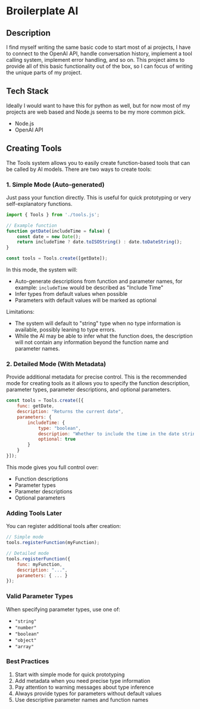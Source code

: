 # Broilerplate AI

## Description

I find myself writing the same basic code to start most of ai projects, I have to connect to the OpenAI API, handle conversation history, implement a tool calling system, implement error handling, and so on.  This project aims to provide all of this basic functionality out of the box, so I can focus of writing the unique parts of my project.

## Tech Stack
Ideally I would want to have this for python as well, but for now most of my projects are web based and Node.js seems to be my more common pick.

- Node.js
- OpenAI API

## Creating Tools

The Tools system allows you to easily create function-based tools that can be called by AI models. There are two ways to create tools:

### 1. Simple Mode (Auto-generated)

Just pass your function directly.  This is useful for quick prototyping or very self-explanatory functions.

```javascript
import { Tools } from './tools.js';

// Example function
function getDate(includeTime = false) {
    const date = new Date();
    return includeTime ? date.toISOString() : date.toDateString();
}

const tools = Tools.create([getDate]);
```

In this mode, the system will:
- Auto-generate descriptions from function and parameter names, for example: `includeTime` would be described as "Include Time"
- Infer types from default values when possible
- Parameters with default values will be marked as optional

Limitations:
- The system will default to "string" type when no type information is available, possibly leaning to type errors.
- While the AI may be able to infer what the function does, the description will not contain any information beyond the function name and parameter names.

### 2. Detailed Mode (With Metadata)

Provide additional metadata for precise control.  This is the recommended mode for creating tools as it allows you to specify the function description, parameter types, parameter descriptions, and optional parameters.

```javascript
const tools = Tools.create([{
    func: getDate,
    description: "Returns the current date",
    parameters: {
        includeTime: {
            type: "boolean",
            description: "Whether to include the time in the date string",
            optional: true
        }
    }
}]);
```

This mode gives you full control over:
- Function descriptions
- Parameter types
- Parameter descriptions
- Optional parameters

### Adding Tools Later

You can register additional tools after creation:

```javascript
// Simple mode
tools.registerFunction(myFunction);

// Detailed mode
tools.registerFunction({
    func: myFunction,
    description: "...",
    parameters: { ... }
});
```

### Valid Parameter Types

When specifying parameter types, use one of:
- `"string"`
- `"number"`
- `"boolean"`
- `"object"`
- `"array"`

### Best Practices

1. Start with simple mode for quick prototyping
2. Add metadata when you need precise type information
3. Pay attention to warning messages about type inference
4. Always provide types for parameters without default values
5. Use descriptive parameter names and function names

## 